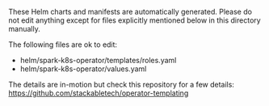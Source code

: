 These Helm charts and manifests are automatically generated.
Please do not edit anything except for files explicitly mentioned below in this
directory manually.

The following files are ok to edit:

- helm/spark-k8s-operator/templates/roles.yaml
- helm/spark-k8s-operator/values.yaml

The details are in-motion but check this repository for a few details:
<https://github.com/stackabletech/operator-templating>
